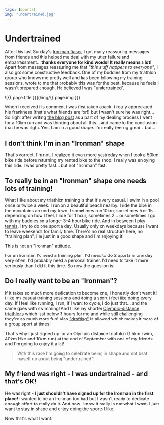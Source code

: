 ```yaml
---
tags: [sports]
img: "undertrained.jpg"
---
```


# Undertrained

After this last Sunday's [Ironman fiasco](/noiron) I got many reassuring messages from friends and this helped me deal with my utter failure and embarrassment... **thanks everyone for kind words! It really means a lot!** Apart from messages reassuring me that *"this stuff happens to everyone"*, I also got some constructive feedback. One of my buddies from my triathlon group who knows me pretty well and has been following my training sessions, wrote to me that probably this was for the best, because he feels I wasn't prepared enough. He believed I was "undertrained".

<!--More-->

![{{ page.title }}](/img/{{ page.img }})

When I received his comment I was first taken aback. I really appreciated his frankness (that's what friends are for!) but I wasn't sure he was right... So right after writing [the blog post](/noiron) as a part of my dealing process I went for a 10km run and was thinking about all this... and came to the conclusion that he was right. Yes, I am in a good shape. I'm really feeling great... but...

## I don't think I'm in an "Ironman" shape

That's correct. I'm not. I realized it even more yestreday when I took a 50km bike ride before returning my rented bike to the shop. I really was enjoying this ride. I was pretty fast... but not "Ironman" fast.

## To really be in an "Ironman" shape one needs lots of training!

What I like about my triathlon training is that it's very casual. I swim in a pool once or twice a week. I run on a beautiful beach nearby. I ride the bike in the mountains around my town. I sometimes run 10km, sometimes 5 or 15... depending on how I feel. I ride for 1 hour, sometimes 2... or sometimes I go with my buddies on a longer 3-4 hour bike ride. And in between I play [tennis](https://sliwinski.com/tennis). I try to do one sport a day. Usually only on weekdays because I want to leave weekends for family time. There's no real structure here, no "training plan", I'm just in a good shape and I'm enjoying it!

This is not an "Ironman" attitude.

For an Ironman I'd need a training plan. I'd need to do 2 sports in one day very often. I'd probably need a personal trainer. I'd need to take it more seriously than I did it this time. So now the question is:

## Do I really want to be an "Ironman"?

If it takes so much more dedication to become one, I honestly don't want it! I like my casual training sessions and doing a sport I feel like doing every day. If I feel like running, I run, if I want to cycle, I do just that... and the same goes with swimming! And I like my shorter [Olympic-distance triathlons](https://sliwinski.com/triathlon-list/) which last below 3 hours for me and while still challenging, they're so much more fun! Also ["drafting"](https://en.m.wikipedia.org/wiki/Drafting_(aerodynamics)) is allowed which makes it more of a group sport at times!

That's why I just signed up for an Olympic distance triathlon (1.5km swim, 40km bike and 10km run) at the end of September with one of my friends and I'm going to enjoy it a lot!

> With this race I'm going to celebrate being in shape and not beat myself up about being "undertrained"!

## My friend was right - I was undertrained - and that's OK!

He was right - **I just shouldn't have signed up for the Ironman in the first place!** I wanted to be an Ironman too bad but I wasn't ready to dedicate enough effort to really do it. And now I know it really is not what I want. I just want to stay in shape and enjoy doing the sports I like.

Now that's what I want.

[n]: https://michael.gratis/nozbe
[p]: /podcast